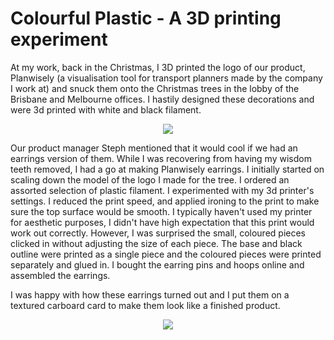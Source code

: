 # Colourful Plastic - A 3D printing experiment



At my work, back in the Christmas, I 3D printed the logo of our product, Planwisely (a visualisation tool for transport planners made by the company I work at) and snuck them onto the Christmas trees in the lobby of the Brisbane and Melbourne offices. I hastily designed these decorations and were 3d printed with white and black filament.

<p align="center" width="100%">
  <img src=("/images/planwisely_tree.jpg" style="height:300px text-align: center;" />
</p>

Our product manager Steph mentioned that it would cool if we had an earrings version of them. While I was recovering from having my wisdom teeth removed, I had a go at making Planwisely earrings. I initially started on scaling down the model of the logo I made for the tree. I ordered an assorted selection of plastic filament. I experimented with my 3d printer's settings. I reduced the print speed, and applied ironing to the print to make sure the top surface would be smooth. I typically haven't used my printer for aesthetic purposes, I didn't have high expectation that this print would work out correctly. However, I was surprised the small, coloured pieces clicked in without adjusting the size of each piece. The base and black outline were printed as a single piece and the coloured pieces were printed separately and glued in. I bought the earring pins and hoops online and assembled the earrings.



 I was happy with how these earrings turned out and I put them on a textured carboard card to make them look like a finished product.

<p align="center" width="100%">
  <img src=("/images/earrings.png" style="height:300px text-align: center;" />
</p>

